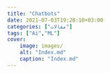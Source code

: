 ```yaml
---
title: "Chatbots"
date: 2021-07-03T19:28:10+03:00
categories: ["مقالات"]
tags: ["Ai","ML"]
cover:
    image: images/
    alt: "Index.md"
    caption: "Index.md"
---
```


